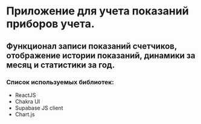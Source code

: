 # Приложение для учета показаний приборов учета.

## Функционал записи показаний счетчиков, отображение истории показаний, динамики за месяц и статистики за год.

### Список используемых библиотек:

- ReactJS
- Chakra UI
- Supabase JS client
- Chart.js
